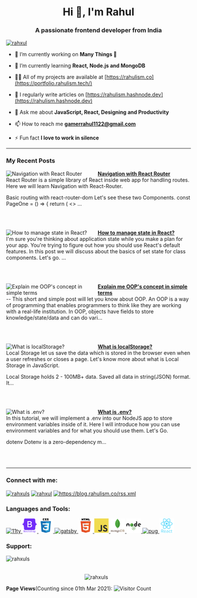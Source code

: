 <h1 align="center">Hi 👋, I'm Rahul</h1>
<h3 align="center">A passionate frontend developer from India</h3>

<p align="left"> <a href="https://twitter.com/rahxul" target="blank"><img src="https://img.shields.io/twitter/follow/rahxul?logo=twitter&style=for-the-badge" alt="rahxul" /></a> </p>

- 🔭 I’m currently working on **Many Things 🥺**

- 🌱 I’m currently learning **React, Node.js and MongoDB**

- 👨‍💻 All of my projects are available at [https://rahulism.co](https://portfolio.rahulism.tech/)

- 📝 I regularly write articles on [https://rahulism.hashnode.dev](https://rahulism.hashnode.dev)

- 💬 Ask me about **JavaScript, React, Designing and Productivity**

- 📫 How to reach me **gamerrahul1122@gmail.com**

- ⚡ Fun fact **I love to work in silence**

<hr>

### My Recent Posts

<!-- HASHNODE_BLOG:START -->
<p align="left">
<a href="https://rahulism.hashnode.dev/navigation-with-react-router" title="Navigation with React Router"><img src="https://cdn.hashnode.com/res/hashnode/image/upload/v1616639765606/DZrNLxIDB.png" alt="Navigation with React Router" width="250px" align="left" /></a>
<a href="https://rahulism.hashnode.dev/navigation-with-react-router" title="Navigation with React Router"><strong>Navigation with React Router</strong></a>
<br/> React Router is a simple library of React inside web app for handling routes. Here we will learn Navigation with React-Router. 

Basic routing with react-router-dom
Let's see these two Components. 
const PageOne = () => {
    return (
        <>
    ... </p> <br/> <br/>
<p align="left">
<a href="https://rahulism.hashnode.dev/how-to-manage-state-in-react" title="How to manage state in React?"><img src="https://cdn.hashnode.com/res/hashnode/image/upload/v1616554819219/Ki0Dhm7Q3.png" alt="How to manage state in React?" width="250px" align="left" /></a>
<a href="https://rahulism.hashnode.dev/how-to-manage-state-in-react" title="How to manage state in React?"><strong>How to manage state in React?</strong></a>
<br/> I'm sure you're thinking about application state while you make a plan for your app. You're trying to figure out how you should use React's default features. In this post we will discuss about the basics of set state for class components. Let's go. 
... </p> <br/> <br/>
<p align="left">
<a href="https://rahulism.hashnode.dev/explain-me-oops-concept-in-simple-terms" title="Explain me OOP's concept in simple terms"><img src="https://cdn.hashnode.com/res/hashnode/image/upload/v1616467975238/6yOnbERqx.png" alt="Explain me OOP's concept in simple terms" width="250px" align="left" /></a>
<a href="https://rahulism.hashnode.dev/explain-me-oops-concept-in-simple-terms" title="Explain me OOP's concept in simple terms"><strong>Explain me OOP's concept in simple terms</strong></a>
<br/> --
This short and simple post will let you know about OOP. 
An OOP is a way of programming that enables programmers to think like they are working with a real-life institution. In OOP, objects have fields to store knowledge/state/data and can do vari... </p> <br/> <br/>
<p align="left">
<a href="https://rahulism.hashnode.dev/what-is-localstorage" title="What is localStorage?"><img src="https://cdn.hashnode.com/res/hashnode/image/upload/v1616382950432/voJ-J-h1e.png" alt="What is localStorage?" width="250px" align="left" /></a>
<a href="https://rahulism.hashnode.dev/what-is-localstorage" title="What is localStorage?"><strong>What is localStorage?</strong></a>
<br/> Local Storage let us save the data which is stored in the browser even when a user refreshes or closes a page. Let's know more about what is Local Storage in JavaScript. 

Local Storage holds 2 - 100MB+ data. Saved all data in string(JSON) format. It... </p> <br/> <br/>
<p align="left">
<a href="https://rahulism.hashnode.dev/what-is-env" title="What is .env?"><img src="https://cdn.hashnode.com/res/hashnode/image/upload/v1616294371927/z467d9tu7.png" alt="What is .env?" width="250px" align="left" /></a>
<a href="https://rahulism.hashnode.dev/what-is-env" title="What is .env?"><strong>What is .env?</strong></a>
<br/> In this tutorial, we will implement a .env into our NodeJS app to store environment variables inside of it.
Here I will introduce how you can use environment variables and for what you should use them. Let's Go. 

dotenv
Dotenv is a zero-dependency m... </p> <br/> <br/>
<!-- HASHNODE_BLOG:END -->


<hr>

<h3 align="left">Connect with me:</h3>
<p align="left">
<a href="https://dev.to/rahxuls" target="blank"><img align="center" src="https://cdn.jsdelivr.net/npm/simple-icons@3.0.1/icons/dev-dot-to.svg" alt="rahxuls" height="30" width="40" /></a>
<a href="https://twitter.com/rahxul" target="blank"><img align="center" src="https://cdn.jsdelivr.net/npm/simple-icons@3.0.1/icons/twitter.svg" alt="rahxul" height="30" width="40" /></a>
<a href="/https://blog.rahulism.co/rss.xml" target="blank"><img align="center" src="https://cdn.jsdelivr.net/npm/simple-icons@3.0.1/icons/rss.svg" alt="https://blog.rahulism.co/rss.xml" height="30" width="40" /></a>
</p>

<h3 align="left">Languages and Tools:</h3>
<p align="left"> <a href="https://www.11ty.dev/" target="_blank"> <img src="https://gist.githubusercontent.com/vivek32ta/c7f7bf583c1fb1c58d89301ea40f37fd/raw/f4c85cce5790758286b8f155ef9a177710b995df/11ty.svg" alt="11ty" width="40" height="40"/> </a> <a href="https://getbootstrap.com" target="_blank"> <img src="https://raw.githubusercontent.com/devicons/devicon/master/icons/bootstrap/bootstrap-plain-wordmark.svg" alt="bootstrap" width="40" height="40"/> </a> <a href="https://www.w3schools.com/css/" target="_blank"> <img src="https://raw.githubusercontent.com/devicons/devicon/master/icons/css3/css3-original-wordmark.svg" alt="css3" width="40" height="40"/> </a> <a href="https://www.gatsbyjs.com/" target="_blank"> <img src="https://www.vectorlogo.zone/logos/gatsbyjs/gatsbyjs-icon.svg" alt="gatsby" width="40" height="40"/> </a> <a href="https://www.w3.org/html/" target="_blank"> <img src="https://raw.githubusercontent.com/devicons/devicon/master/icons/html5/html5-original-wordmark.svg" alt="html5" width="40" height="40"/> </a> <a href="https://developer.mozilla.org/en-US/docs/Web/JavaScript" target="_blank"> <img src="https://raw.githubusercontent.com/devicons/devicon/master/icons/javascript/javascript-original.svg" alt="javascript" width="40" height="40"/> </a> <a href="https://www.mongodb.com/" target="_blank"> <img src="https://raw.githubusercontent.com/devicons/devicon/master/icons/mongodb/mongodb-original-wordmark.svg" alt="mongodb" width="40" height="40"/> </a> <a href="https://nodejs.org" target="_blank"> <img src="https://raw.githubusercontent.com/devicons/devicon/master/icons/nodejs/nodejs-original-wordmark.svg" alt="nodejs" width="40" height="40"/> </a> <a href="https://pugjs.org" target="_blank"> <img src="https://cdn.worldvectorlogo.com/logos/pug.svg" alt="pug" width="40" height="40"/> </a> <a href="https://reactjs.org/" target="_blank"> <img src="https://raw.githubusercontent.com/devicons/devicon/master/icons/react/react-original-wordmark.svg" alt="react" width="40" height="40"/> </a> </p>

<h3 align="left">Support:</h3>
<p><a href="https://www.buymeacoffee.com/rahxuls"> <img align="left" src="https://cdn.buymeacoffee.com/buttons/v2/default-yellow.png" height="50" width="210" alt="rahxuls" /></a></p><br><br>

<p>&nbsp;<img align="center" src="https://github-readme-stats.vercel.app/api?username=rahxuls&show_icons=true&locale=en" alt="rahxuls" /></p>

**Page Views**(Counting since 01th Mar 2021): ![Visitor Count](https://profile-counter.glitch.me/rahxuls/count.svg)
